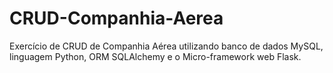 # CRUD-Companhia-Aerea
Exercício de CRUD de Companhia Aérea utilizando banco de dados MySQL, linguagem Python, ORM SQLAlchemy e o Micro-framework web Flask.
